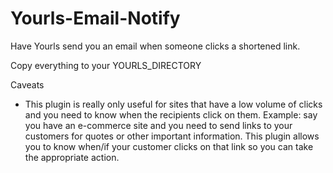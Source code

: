 # Yourls-Email-Notify
Have Yourls send you an email when someone clicks a shortened link.

Copy everything to your YOURLS_DIRECTORY

Caveats

* This plugin is really only useful for sites that have a low volume of clicks and you need to know when the recipients click on them.  Example: say you have an e-commerce site and you need to send links to your customers for quotes or other important information.  This plugin allows you to know when/if your customer clicks on that link so you can take the appropriate action.
